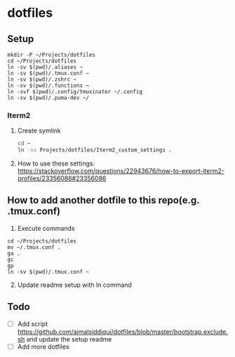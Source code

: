 # dotfiles

## Setup
```
mkdir -P ~/Projects/dotfiles
cd ~/Projects/dotfiles
ln -sv $(pwd)/.aliases ~
ln -sv $(pwd)/.tmux.conf ~
ln -sv $(pwd)/.zshrc ~
ln -sv $(pwd)/.functions ~
ln -svf $(pwd)/.config/tmuxinator ~/.config
ln -sv $(pwd)/.puma-dev ~/
```

### Iterm2
1. Create symlink
   ```bash
   cd ~
   ln -sv Projects/dotfiles/Iterm2_custom_settings .
   ```
2. How to use these settings: https://stackoverflow.com/questions/22943676/how-to-export-iterm2-profiles/23356086#23356086

## How to add another dotfile to this repo(e.g. .tmux.conf)
1. Execute commands
```
cd ~/Projects/dotfiles
mv ~/.tmux.conf .
ga .
gc
gp
ln -sv $(pwd)/.tmux.conf ~
```
2. Update readme setup with ln command

## Todo
- [ ] Add script https://github.com/ajmalsiddiqui/dotfiles/blob/master/bootstrap.exclude.sh and update the setup readme
- [ ] Add more dotfiles
